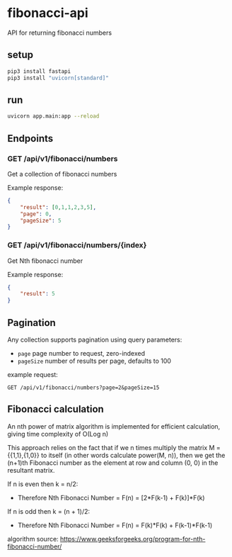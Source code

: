 # fibonacci-api
API for returning fibonacci numbers
## setup
```bash
pip3 install fastapi
pip3 install "uvicorn[standard]"
```

## run
```bash
uvicorn app.main:app --reload
```

## Endpoints
### GET /api/v1/fibonacci/numbers
Get a collection of fibonacci numbers

Example response:
```JSON
{
    "result": [0,1,1,2,3,5],
    "page": 0,
    "pageSize": 5
}
```

### GET /api/v1/fibonacci/numbers/{index}
Get Nth fibonacci number

Example response:
```JSON
{
    "result": 5
}
```

## Pagination
Any collection supports pagination using query parameters:
- `page` page number to request, zero-indexed
- `pageSize` number of results per page, defaults to 100

example request: 

`GET /api/v1/fibonacci/numbers?page=2&pageSize=15`



## Fibonacci calculation
An nth power of matrix algorithm is implemented for efficient calculation, giving time complexity of O(Log n)

This approach relies on the fact that if we n times multiply the matrix M = {{1,1},{1,0}} to itself (in other words calculate power(M, n)), then we get the (n+1)th Fibonacci number as the element at row and column (0, 0) in the resultant matrix.

If n is even then k = n/2:   
- Therefore Nth Fibonacci Number = F(n) = [2*F(k-1) + F(k)]*F(k)

If n is odd then k = (n + 1)/2:    
- Therefore Nth Fibonacci Number = F(n) = F(k)*F(k) + F(k-1)*F(k-1)

algorithm source: https://www.geeksforgeeks.org/program-for-nth-fibonacci-number/

